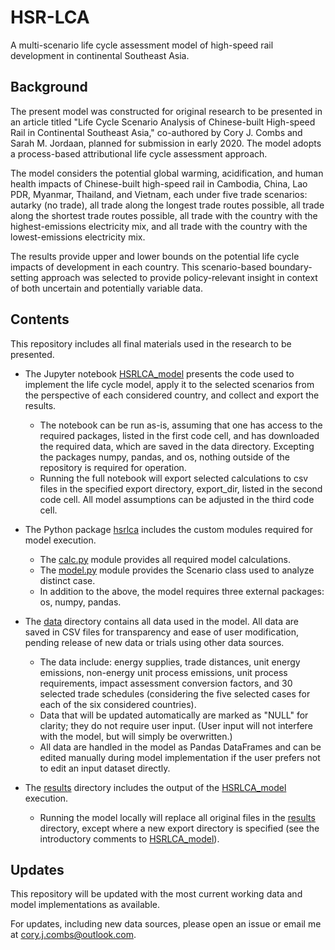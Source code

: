 # HSR-LCA
A multi-scenario life cycle assessment model of high-speed rail development in continental Southeast Asia.

## Background
The present model was constructed for original research to be presented in an article titled "Life Cycle Scenario Analysis of Chinese-built High-speed Rail in Continental Southeast Asia," co-authored by Cory J. Combs and Sarah M. Jordaan, planned for submission in early 2020. The model adopts a process-based attributional life cycle assessment approach.

The model considers the potential global warming, acidification, and human health impacts of Chinese-built high-speed rail in Cambodia, China, Lao PDR, Myanmar, Thailand, and Vietnam, each under five trade scenarios: autarky (no trade), all trade along the longest trade routes possible, all trade along the shortest trade routes possible, all trade with the country with the highest-emissions electricity mix, and all trade with the country with the lowest-emissions electricity mix.

The results provide upper and lower bounds on the potential life cycle impacts of development in each country. This scenario-based boundary-setting approach was selected to provide policy-relevant insight in context of both uncertain and potentially variable data.

## Contents
This repository includes all final materials used in the research to be presented.

* The Jupyter notebook [HSRLCA_model](https://github.com/coryjcombs/HSR-LCA/blob/master/HSRLCA_model.ipynb) presents the code used to implement the life cycle model, apply it to the selected scenarios from the perspective of each considered country, and collect and export the results.
  * The notebook can be run as-is, assuming that one has access to the required packages, listed in the first code cell, and has downloaded the required data, which are saved in the data directory. Excepting the packages numpy, pandas, and os, nothing outside of the repository is required for operation.
  * Running the full notebook will export selected calculations to csv files in the specified export directory, export_dir, listed in the second code cell. All model assumptions can be adjusted in the third code cell.

* The Python package [hsrlca](https://github.com/coryjcombs/HSR-LCA/tree/master/hsrlca) includes the custom modules required for model execution.
  * The [calc.py](https://github.com/coryjcombs/HSR-LCA/blob/master/hsrlca/calc.py) module provides all required model calculations.
  * The [model.py](https://github.com/coryjcombs/HSR-LCA/blob/master/hsrlca/model.py) module provides the Scenario class used to analyze distinct case.
  * In addition to the above, the model requires three external packages: os, numpy, pandas.

* The [data](https://github.com/coryjcombs/HSR-LCA/tree/master/data) directory contains all data used in the model. All data are saved in CSV files for transparency and ease of user modification, pending release of new data or trials using other data sources.
  * The data include: energy supplies, trade distances, unit energy emissions, non-energy unit process emissions, unit process requirements, impact assessment conversion factors, and 30 selected trade schedules (considering the five selected cases for each of the six considered countries).
   * Data that will be updated automatically are marked as "NULL" for clarity; they do not require user input. (User input will not interfere with the model, but will simply be overwritten.)
  * All data are handled in the model as Pandas DataFrames and can be edited manually during model implementation if the user prefers not to edit an input dataset directly.

* The [results](https://github.com/coryjcombs/HSR-LCA/tree/master/results) directory includes the output of the [HSRLCA_model](https://github.com/coryjcombs/HSR-LCA/blob/master/HSRLCA_model.ipynb) execution.
  * Running the model locally will replace all original files in the [results](https://github.com/coryjcombs/HSR-LCA/tree/master/results) directory, except where a new export directory is specified (see the introductory comments to [HSRLCA_model](https://github.com/coryjcombs/HSR-LCA/blob/master/HSRLCA_model.ipynb)).

## Updates
This repository will be updated with the most current working data and model implementations as available.

For updates, including new data sources, please open an issue or email me at [cory.j.combs@outlook.com](mailto:cory.j.combs@outlook.com).
